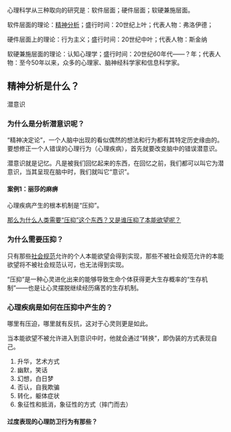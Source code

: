 心理科学从三种取向的研究是：软件层面；硬件层面；软硬兼施层面。

软件层面的理论：<u>精神分析</u>；盛行时间：20世纪上叶；代表人物：弗洛伊德； 

硬件层面上的理论：行为主义；盛行时间：20世纪中叶；代表人物：斯金纳 

软硬兼施层面的理论：认知心理学；盛行时间：20世纪60年代——？年；代表人物：至今50年以来，众多的心理家、脑神经科学家和信息科学家。

## 精神分析是什么？

潜意识

### 为什么是分析潜意识呢？

“精神决定论”，一个人脑中出现的看似偶然的想法和行为都有其特定历史缘由的。要想修正一个人错误的心理行为（心理疾病），首先就要改变脑中的错误潜意识。

潜意识就是记忆。凡是被我们回忆起来的东西，在回忆之前，我们都可以叫它为潜意识，当其呈现在脑中时，我们就叫它“意识”。

#### 案例1：丽莎的麻痹

心理疾病产生的根本机制是“压抑”。

<u>那么为什么人类需要“压抑”这个东西？又是谁压抑了本能欲望呢？</u>

### 为什么需要压抑？

只有那些<u>社会规范</u>允许的个人本能欲望会得到实现，那些不被社会规范允许的本能欲望将不被社会规范认可，也无法得到实现。

“压抑”是一种心灵进化出来的能够导致生命个体获得更大生存概率的“生存机制”——也是让心灵摆脱继续经历痛苦的生存机制。

### 心理疾病是如何在压抑中产生的？

哪里有压迫，哪里就有反抗，这对于心灵则更是如此。

当本能欲望不被允许进入到意识中时，他就会通过“转换”，即伪装的方式表现自己。

1. 升华，艺术方式
2. 幽默，笑话
3. 幻想，白日梦
4. 否认，自我欺骗
5. 转化，躯体症状
6. 象征性和抵消，象征性的方式（摔门而去）

#### 过度表现的心理防卫行为有那些？



